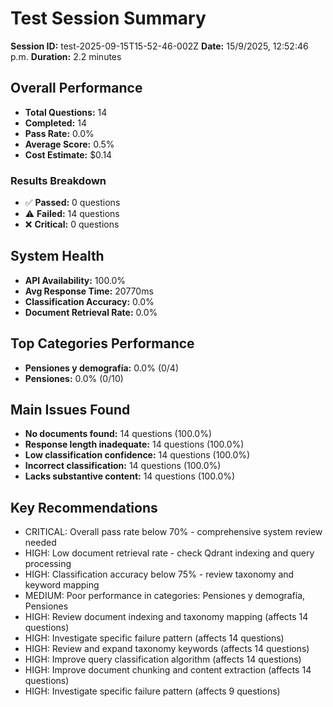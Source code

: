 # Test Session Summary

**Session ID:** test-2025-09-15T15-52-46-002Z
**Date:** 15/9/2025, 12:52:46 p.m.
**Duration:** 2.2 minutes

## Overall Performance

- **Total Questions:** 14
- **Completed:** 14
- **Pass Rate:** 0.0%
- **Average Score:** 0.5%
- **Cost Estimate:** $0.14

### Results Breakdown
- ✅ **Passed:** 0 questions
- ⚠️ **Failed:** 14 questions  
- ❌ **Critical:** 0 questions

## System Health
- **API Availability:** 100.0%
- **Avg Response Time:** 20770ms
- **Classification Accuracy:** 0.0%
- **Document Retrieval Rate:** 0.0%

## Top Categories Performance
- **Pensiones y demografía:** 0.0% (0/4)
- **Pensiones:** 0.0% (0/10)

## Main Issues Found
- **No documents found:** 14 questions (100.0%)
- **Response length inadequate:** 14 questions (100.0%)
- **Low classification confidence:** 14 questions (100.0%)
- **Incorrect classification:** 14 questions (100.0%)
- **Lacks substantive content:** 14 questions (100.0%)

## Key Recommendations
- CRITICAL: Overall pass rate below 70% - comprehensive system review needed
- HIGH: Low document retrieval rate - check Qdrant indexing and query processing
- HIGH: Classification accuracy below 75% - review taxonomy and keyword mapping
- MEDIUM: Poor performance in categories: Pensiones y demografía, Pensiones
- HIGH: Review document indexing and taxonomy mapping (affects 14 questions)
- HIGH: Investigate specific failure pattern (affects 14 questions)
- HIGH: Review and expand taxonomy keywords (affects 14 questions)
- HIGH: Improve query classification algorithm (affects 14 questions)
- HIGH: Improve document chunking and content extraction (affects 14 questions)
- HIGH: Investigate specific failure pattern (affects 9 questions)
